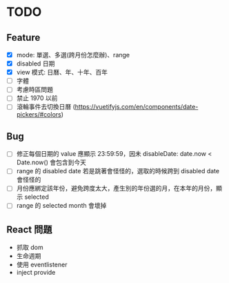 # TODO

## Feature

- [x] mode: 單選、多選(跨月份怎麼辦)、range
- [x] disabled 日期
- [x] view 模式: 日曆、年、十年、百年
- [ ] 字體
- [ ] 考慮時區問題
- [ ] 禁止 1970 以前
- [ ] 滾輪事件去切換日曆 (https://vuetifyjs.com/en/components/date-pickers/#colors)

## Bug

- [ ] 修正每個日期的 value 應顯示 23:59:59，因未 disableDate: date.now < Date.now() 會包含到今天
- [ ] range 的 disabled date 若是跳著會怪怪的，選取的時候跨到 disabled date 會怪怪的
- [ ] 月份應綁定該年份，避免跨度太大，產生別的年份選的月，在本年的月份，顯示 selected
- [ ] range 的 selected month 會壞掉

## React 問題

- 抓取 dom
- 生命週期
- 使用 eventlistener
- inject provide
